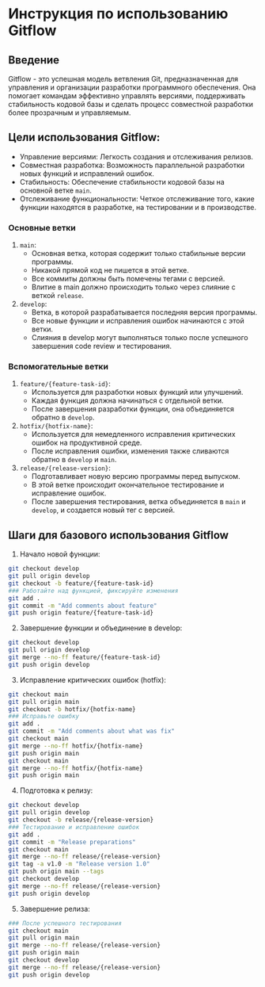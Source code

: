 # **Инструкция по использованию Gitflow**

## **Введение**
Gitflow - это успешная модель ветвления Git, предназначенная для управления и организации разработки программного обеспечения. Она помогает командам эффективно управлять версиями, поддерживать стабильность кодовой базы и сделать процесс совместной разработки более прозрачным и управляемым.

## **Цели использования Gitflow:**
- Управление версиями: Легкость создания и отслеживания релизов.
- Совместная разработка: Возможность параллельной разработки новых функций и исправлений ошибок.
- Стабильность: Обеспечение стабильности кодовой базы на основной ветке `main`.
- Отслеживание функциональности: Четкое отслеживание того, какие функции находятся в разработке, на тестировании и в производстве.

### **Основные ветки**
1. `main`:
    - Основная ветка, которая содержит только стабильные версии программы.
    - Никакой прямой код не пишется в этой ветке.
    - Все коммиты должны быть помечены тегами с версией.
    - Влитие в main должно происходить только через слияние с веткой `release`.
2. `develop`:
    - Ветка, в которой разрабатывается последняя версия программы.
    - Все новые функции и исправления ошибок начинаются с этой ветки.
    - Слияния в develop могут выполняться только после успешного завершения code review и тестирования.

### **Вспомогательные ветки**
1. `feature/{feature-task-id}`:
    - Используется для разработки новых функций или улучшений.
    - Каждая функция должна начинаться с отдельной ветки.
    - После завершения разработки функции, она объединяется обратно в `develop`.
2. `hotfix/{hotfix-name}`:
    - Используется для немедленного исправления критических ошибок на продуктивной среде.
    - После исправления ошибки, изменения также сливаются обратно в `develop` и `main`.
3. `release/{release-version}`:
    - Подготавливает новую версию программы перед выпуском.
    - В этой ветке происходит окончательное тестирование и исправление ошибок.
    - После завершения тестирования, ветка объединяется в `main` и `develop`, и создается новый тег с версией.

## **Шаги для базового использования Gitflow**
1. Начало новой функции:
```bash
git checkout develop
git pull origin develop
git checkout -b feature/{feature-task-id}
### Работайте над функцией, фиксируйте изменения
git add .
git commit -m "Add comments about feature"
git push origin feature/{feature-task-id}
```
2. Завершение функции и объединение в develop:
```bash
git checkout develop
git pull origin develop
git merge --no-ff feature/{feature-task-id}
git push origin develop
```
3. Исправление критических ошибок (hotfix):
```bash
git checkout main
git pull origin main
git checkout -b hotfix/{hotfix-name}
### Исправьте ошибку
git add .
git commit -m "Add comments about what was fix"
git checkout main
git merge --no-ff hotfix/{hotfix-name}
git push origin main
git checkout main
git merge --no-ff hotfix/{hotfix-name}
git push origin main
```
4. Подготовка к релизу:
```bash
git checkout develop
git pull origin develop
git checkout -b release/{release-version}
### Тестирование и исправление ошибок
git add .
git commit -m "Release preparations"
git checkout main
git merge --no-ff release/{release-version}
git tag -a v1.0 -m "Release version 1.0"
git push origin main --tags
git checkout develop
git merge --no-ff release/{release-version}
git push origin develop
```
5. Завершение релиза:
```bash
### После успешного тестирования
git checkout main
git pull origin main
git merge --no-ff release/{release-version}
git push origin main
git checkout develop
git merge --no-ff release/{release-version}
git push origin develop
```
